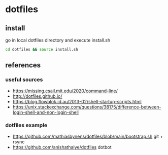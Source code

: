 # dotfiles

## install

go in local dotfiles directory and execute install.sh
```bash
cd dotfiles && source install.sh
```

## references

### useful sources

- https://missing.csail.mit.edu/2020/command-line/
- http://dotfiles.github.io/
- https://blog.flowblok.id.au/2013-02/shell-startup-scripts.html
- https://unix.stackexchange.com/questions/38175/difference-between-login-shell-and-non-login-shell 

### dotfiles example

- https://github.com/mathiasbynens/dotfiles/blob/main/bootstrap.sh git + rsync
- https://github.com/anishathalye/dotfiles dotbot

